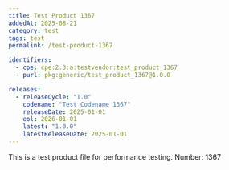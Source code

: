 ```yaml
---
title: Test Product 1367
addedAt: 2025-08-21
category: test
tags: test
permalink: /test-product-1367

identifiers:
  - cpe: cpe:2.3:a:testvendor:test_product_1367
  - purl: pkg:generic/test_product_1367@1.0.0

releases:
  - releaseCycle: "1.0"
    codename: "Test Codename 1367"
    releaseDate: 2025-01-01
    eol: 2026-01-01
    latest: "1.0.0"
    latestReleaseDate: 2025-01-01
---
```


This is a test product file for performance testing. Number: 1367
